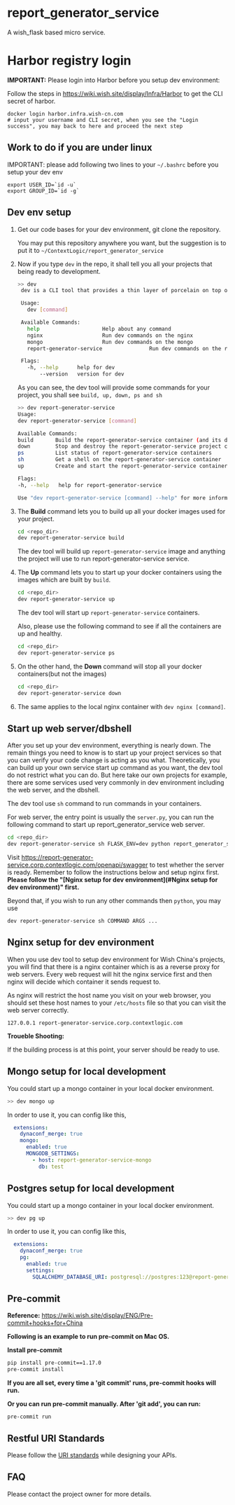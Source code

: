 # report_generator_service

A wish_flask based micro service.
# Harbor registry login
**IMPORTANT:** Please login into Harbor before you setup dev environment:

Follow the steps in https://wiki.wish.site/display/Infra/Harbor to get the CLI secret of harbor.
```
docker login harbor.infra.wish-cn.com
# input your username and CLI secret, when you see the "Login success", you may back to here and proceed the next step 
```

## Work to do if you are under linux
IMPORTANT: please add following two lines to your `~/.bashrc` before you setup your dev env
```
export USER_ID=`id -u`
export GROUP_ID=`id -g`
```

## Dev env setup

1. Get our code bases for your dev environment, git clone the repository.

   You may put this repository anywhere you want, but the suggestion is to put it to `~/ContextLogic/report_generator_service`

2. Now if you type `dev` in the repo, it shall tell you all your projects that being ready to development.
   ```bash
   >> dev
    dev is a CLI tool that provides a thin layer of porcelain on top of Docker Compose projects.

    Usage:
      dev [command]

    Available Commands:
      help                    Help about any command
      nginx                   Run dev commands on the nginx
      mongo                   Run dev commands on the mongo
      report-generator-service               Run dev commands on the report-generator-service project

    Flags:
      -h, --help      help for dev
          --version   version for dev
   ```

   As you can see, the dev tool will provide some commands for your project, you shall see `build, up, down, ps and sh`

   ```bash
   >> dev report-generator-service
   Usage:
   dev report-generator-service [command]

   Available Commands:
   build       Build the report-generator-service container (and its dependencies)
   down        Stop and destroy the report-generator-service project container
   ps          List status of report-generator-service containers
   sh          Get a shell on the report-generator-service container
   up          Create and start the report-generator-service containers

   Flags:
   -h, --help   help for report-generator-service

   Use "dev report-generator-service [command] --help" for more information about a command.
   ```

3. The **Build** command lets you to build up all your docker images used for your project.

   ```bash
   cd <repo_dir>
   dev report-generator-service build
   ```

   The dev tool will build up `report-generator-service` image and anything the project will use to run report-generator-service service.

4. The **Up** command lets you to start up your docker containers using the images which are built by `build`.

   ```bash
   cd <repo_dir>
   dev report-generator-service up
   ```

   The dev tool will start up `report-generator-service` containers.

   Also, please use the following command to see if all the containers are up and healthy.

   ```bash
   cd <repo_dir>
   dev report-generator-service ps
   ```

5. On the other hand, the **Down** command will stop all your docker containers(but not the images)

   ```bash
   cd <repo_dir>
   dev report-generator-service down
   ```

6. The same applies to the local nginx container with `dev nginx [command]`.


## Start up web server/dbshell

After you set up your dev environment, everything is nearly down. The remain things you need to know is to start up your project services so that you can verify your code change is acting as you what. Theoretically, you can build up your own service start up command as you want, the dev tool do not restrict what you can do. But here take our own projects for example, there are some services used very commonly in dev environment including the web server, and the dbshell.

The dev tool use `sh` command to run commands in your containers.

For web server, the entry point is usually the `server.py`, you can run the following command to start up report_generator_service web server.

```bash
cd <repo_dir>
dev report-generator-service sh FLASK_ENV=dev python report_generator_service/server.py
```

Visit https://report-generator-service.corp.contextlogic.com/openapi/swagger to test whether the server is ready. Remember to follow the instructions below and setup nginx first.
**Please follow the "[Nginx setup for dev environment](#Nginx setup for dev environment)" first.**

Beyond that, if you wish to run any other commands then `python`, you may use

```
dev report-generator-service sh COMMAND ARGS ...
```

## Nginx setup for dev environment

When you use dev tool to setup dev environment for Wish China's projects, you will find that there is a nginx container which is as a reverse proxy for web servers. Every web request will hit the nginx service first and then nginx will decide which container it sends request to.

As nginx will restrict the host name you visit on your web browser, you should set these host names to your `/etc/hosts` file so that you can visit the web server correctly.

```
127.0.0.1 report-generator-service.corp.contextlogic.com
```

**Troueble Shooting:**

If the building process is at this point, your server should be ready to use.

## Mongo setup for local development

You could start up a mongo container in your local docker environment.
```bash
>> dev mongo up
```
In order to use it, you can config like this,
```yaml
  extensions:
    dynaconf_merge: true
    mongo:
      enabled: true
      MONGODB_SETTINGS:
        - host: report-generator-service-mongo
          db: test
```

## Postgres setup for local development

You could start up a mongo container in your local docker environment.
```bash
>> dev pg up
```
In order to use it, you can config like this,
```yaml
  extensions:
    dynaconf_merge: true
    pg:
      enabled: true
      settings:
        SQLALCHEMY_DATABASE_URI: postgresql://postgres:123@report-generator-service-pg:5432/postgres
```

## Pre-commit

**Reference:** https://wiki.wish.site/display/ENG/Pre-commit+hooks+for+China

**Following is an example to run pre-commit on Mac OS.**


**Install pre-commit**

```bash
pip install pre-commit==1.17.0
pre-commit install
```

**If you are all set, every time a 'git commit' runs, pre-commit hooks will run.**

**Or you can run pre-commit manually. After 'git add', you can run:**

```
pre-commit run
```

## Restful URI Standards
Please follow the [URI standards](https://wiki.wish.site/display/WLFE/Restful+URI+Standards+For+Wish+CN)
while designing your APIs. 

## FAQ
Please contact the project owner for more details.
